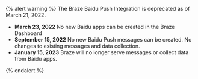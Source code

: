 {% alert warning %}
The Braze Baidu Push Integration is deprecated as of March 21, 2022.


* **March 23, 2022** No new Baidu apps can be created in the Braze Dashboard
* **September 15, 2022** No new Baidu Push messages can be created. No changes to existing messages and data collection.
* **January 15, 2023** Braze will no longer serve messages or collect data from Baidu apps.

{% endalert %}
